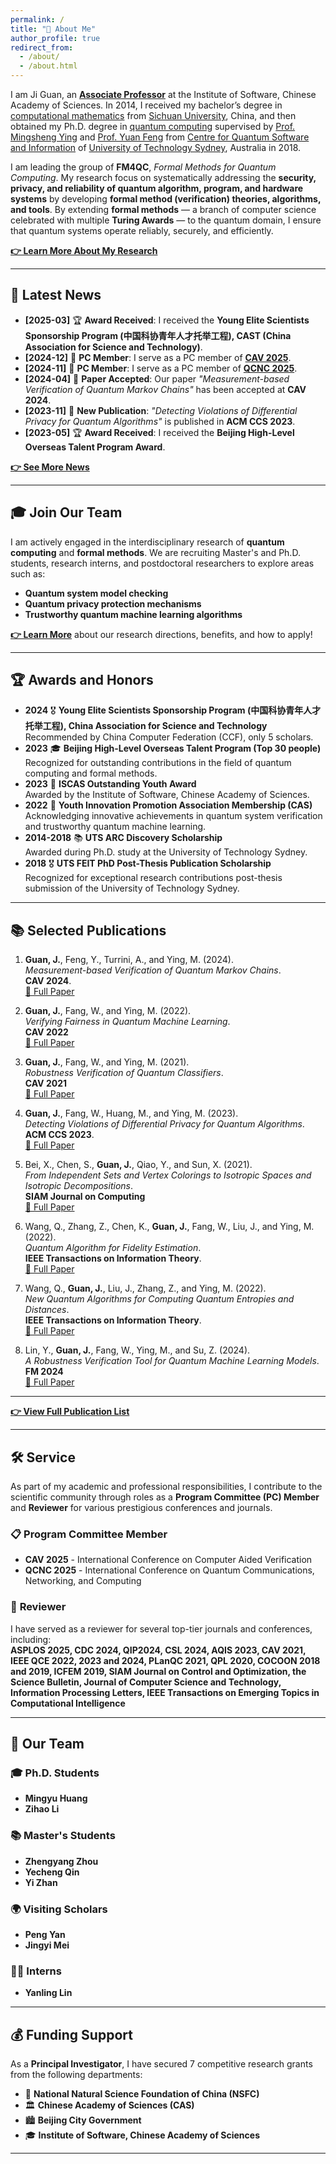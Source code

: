 ```yaml
---
permalink: /
title: "👤 About Me"
author_profile: true
redirect_from: 
  - /about/
  - /about.html
---
```


I am Ji Guan, an **[Associate Professor](https://people.ucas.ac.cn/~guanji)** at the Institute of Software, Chinese Academy of Sciences. In 2014, I received my bachelor’s degree in [computational mathematics](http://math.scu.edu.cn/English.htm) from [Sichuan University](http://en.scu.edu.cn), China, and then obtained my Ph.D. degree in [quantum computing](https://www.uts.edu.au/research-and-teaching/our-research/centre-quantum-software-and-information) supervised by [Prof. Mingsheng Ying](https://www.uts.edu.au/staff/mingsheng.ying) and [Prof. Yuan Feng](https://www.cs.tsinghua.edu.cn/csen/info/1312/4483.htm) from [Centre for Quantum Software and Information](https://www.uts.edu.au/research-and-teaching/our-research/centre-quantum-software-and-information) of [University of Technology Sydney](https://www.uts.edu.au), Australia in 2018. 

I am leading the group of **FM4QC**, *Formal Methods for Quantum Computing*. My research focus on systematically addressing the **security, privacy, and reliability of quantum algorithm, program, and hardware systems** by developing **formal method (verification) theories, algorithms, and tools**. By extending **formal methods** — a branch of computer science celebrated with multiple **Turing Awards** — to the quantum domain, I ensure that quantum systems operate reliably, securely, and efficiently.

**[👉 Learn More About My Research](./research)**  

---

## 📰 **Latest News**
- **[2025-03]** 🏆 **Award Received**: I received the **Young Elite Scientists Sponsorship Program (中国科协青年人才托举工程), CAST (China Association for Science and Technology)**.
- **[2024-12]** 📢 **PC Member**: I serve as a PC member of **[CAV 2025](https://conferences.i-cav.org/2025/)**.  
- **[2024-11]** 📢 **PC Member**: I serve as a PC member of **[QCNC 2025](https://ieee-qcnc.org)**.  
- **[2024-04]** 📄 **Paper Accepted**: Our paper *"Measurement-based Verification of Quantum Markov Chains"* has been accepted at **CAV 2024**.  
- **[2023-11]** 📄 **New Publication**: *"Detecting Violations of Differential Privacy for Quantum Algorithms"* is published in **ACM CCS 2023**.  
- **[2023-05]** 🏆 **Award Received**: I received the **Beijing High-Level Overseas Talent Program Award**.

**[👉 See More News](./news)**  
  
---
## 🎓 **Join Our Team**

I am actively engaged in the interdisciplinary research of **quantum computing** and **formal methods**. We are recruiting Master's and Ph.D. students, research interns, and postdoctoral researchers to explore areas such as:  
- **Quantum system model checking**  
- **Quantum privacy protection mechanisms**  
- **Trustworthy quantum machine learning algorithms**  

**[👉 Learn More](./recruitment)** about our research directions, benefits, and how to apply!  

---

## 🏆 **Awards and Honors**
- **2024** 🎖 **Young Elite Scientists Sponsorship Program (中国科协青年人才托举工程), China Association for Science and Technology**
  Recommended by China Computer Federation (CCF), only 5 scholars.
- **2023** 🎓 **Beijing High-Level Overseas Talent Program (Top 30 people)**  
  Recognized for outstanding contributions in the field of quantum computing and formal methods.  
- **2023** 🌟 **ISCAS Outstanding Youth Award**  
  Awarded by the Institute of Software, Chinese Academy of Sciences.  
- **2022** 🚀 **Youth Innovation Promotion Association Membership (CAS)**  
  Acknowledging innovative achievements in quantum system verification and trustworthy quantum machine learning.  
- **2014-2018** 📚 **UTS ARC Discovery Scholarship**  
  Awarded during Ph.D. study at the University of Technology Sydney.  
- **2018** 🎖 **UTS FEIT PhD Post-Thesis Publication Scholarship**  
  Recognized for exceptional research contributions post-thesis submission of the University of Technology Sydney.  

---

## 📚 **Selected Publications**

1. **Guan, J.**, Feng, Y., Turrini, A., and Ying, M. (2024).  
   *Measurement-based Verification of Quantum Markov Chains*.  
   **CAV 2024**.    
   [🔗 Full Paper](https://link-to-paper.pdf)

2. **Guan, J.**, Fang, W., and Ying, M. (2022).  
   *Verifying Fairness in Quantum Machine Learning*.    
   **CAV 2022**  
   [🔗 Full Paper](https://link-to-paper.pdf)

4. **Guan, J.**, Fang, W., and Ying, M. (2021).  
   *Robustness Verification of Quantum Classifiers*.  
   **CAV 2021**  
   [🔗 Full Paper](https://link-to-paper.pdf)

5. **Guan, J.**, Fang, W., Huang, M., and Ying, M. (2023).  
   *Detecting Violations of Differential Privacy for Quantum Algorithms*.  
   **ACM CCS 2023**.  
   [🔗 Full Paper](https://link-to-paper.pdf)  

6. Bei, X., Chen, S., **Guan, J.**, Qiao, Y., and Sun, X. (2021).  
   *From Independent Sets and Vertex Colorings to Isotropic Spaces and Isotropic Decompositions*.  
   **SIAM Journal on Computing**  
   [🔗 Full Paper](https://link-to-paper.pdf) 
   
7. Wang, Q., Zhang, Z., Chen, K., **Guan, J.**, Fang, W., Liu, J., and Ying, M. (2022).  
   *Quantum Algorithm for Fidelity Estimation*.  
   **IEEE Transactions on Information Theory**.  
   [🔗 Full Paper](https://link-to-paper.pdf) 

8. Wang, Q., **Guan, J.**, Liu, J., Zhang, Z., and Ying, M. (2022).  
   *New Quantum Algorithms for Computing Quantum Entropies and Distances*.  
   **IEEE Transactions on Information Theory**.  
   [🔗 Full Paper](https://link-to-paper.pdf)

9. Lin, Y., **Guan, J.**, Fang, W., Ying, M., and Su, Z. (2024).  
   *A Robustness Verification Tool for Quantum Machine Learning Models*.  
   **FM 2024**  
   [🔗 Full Paper](https://link-to-paper.pdf)

---

**[👉 View Full Publication List](./publications)**  

---

## 🛠 **Service**

As part of my academic and professional responsibilities, I contribute to the scientific community through roles as a **Program Committee (PC) Member** and **Reviewer** for various prestigious conferences and journals.

### 📋 **Program Committee Member**
- **CAV 2025** - International Conference on Computer Aided Verification  
- **QCNC 2025** - International Conference on Quantum Communications, Networking, and Computing 

### 📝 **Reviewer**
I have served as a reviewer for several top-tier journals and conferences, including:  
**ASPLOS 2025, CDC 2024, QIP2024, CSL 2024, AQIS 2023, CAV 2021, IEEE QCE 2022, 2023 and 2024, PLanQC 2021, QPL 2020, COCOON 2018 and 2019, ICFEM 2019, SIAM Journal on Control and Optimization, the Science Bulletin, Journal of Computer Science and Technology, Information Processing Letters, IEEE Transactions on Emerging Topics in Computational Intelligence**

---
## 👥 **Our Team**

### 🎓 **Ph.D. Students**
- **Mingyu Huang**  
- **Zihao Li**

### 📚 **Master's Students**
- **Zhengyang Zhou**  
- **Yecheng Qin**  
- **Yi Zhan**

### 🌍 **Visiting Scholars**
- **Peng Yan**  
- **Jingyi Mei**

### 🧑‍💻 **Interns**
- **Yanling Lin**

---

## 💰 **Funding Support**

As a **Principal Investigator**, I have secured 7 competitive research grants from the following departments:  
- 🏅 **National Natural Science Foundation of China (NSFC)**  
- 🏛 **Chinese Academy of Sciences (CAS)**  
- 🏙 **Beijing City Government**
- 🎓 **Institute of Software, Chinese Academy of Sciences**   

---







